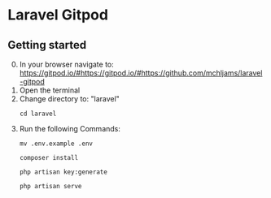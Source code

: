# Laravel Gitpod

## Getting started

0. In your browser navigate to: https://gitpod.io/#https://gitpod.io/#https://github.com/mchljams/laravel-gitpod
1. Open the terminal
2. Change directory to: "laravel"
    ```
    cd laravel
    ```
3. Run the following Commands:
    ```
    mv .env.example .env 
    ```
    ```
    composer install
    ```
    ```
    php artisan key:generate
    ```
    ```
    php artisan serve
    ```